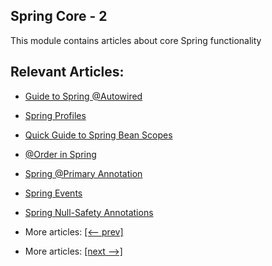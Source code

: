 ## Spring Core - 2

This module contains articles about core Spring functionality

## Relevant Articles:

- [Guide to Spring @Autowired](docs/Spring_@Autowired.md)
- [Spring Profiles](docs/Spring_Profile.md)
- [Quick Guide to Spring Bean Scopes](docs/Spring_Bean_Scope.md)
- [@Order in Spring](docs/Spring_@Order.md)
- [Spring @Primary Annotation](docs/Spring_@Primary.md)
- [Spring Events](docs/Spring_Events.md)
- [Spring Null-Safety Annotations](docs/Spring_NullSafety.md)

- More articles: [[<-- prev]](../spring-core-1/README.md)
- More articles: [[next -->]](../spring-core-3/README.md)